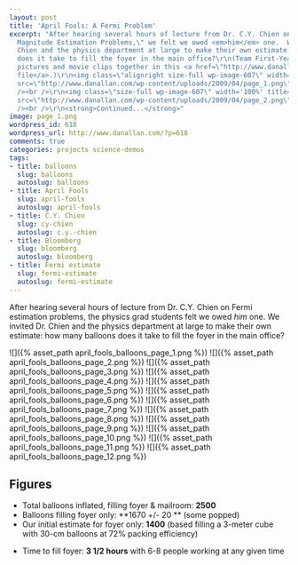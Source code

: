 ```yaml
---
layout: post
title: 'April Fools: A Fermi Problem'
excerpt: "After hearing several hours of lecture from Dr. C.Y. Chien on \"Order of
  Magnitude Estimation Problems,\" we felt we owed <em>him</em> one.  We invited Dr.
  Chien and the physics department at large to make their own estimate: how many balloons
  does it take to fill the foyer in the main office?\r\n(Team First-Year: I put everyone's
  pictures and movie clips together in this <a href=\"http://www.danallan.com/wp-content/large/April%20Fools.zip\">zip
  file</a>.)\r\n<img class=\"alignright size-full wp-image-607\" width='100%' title=\"page_1\"
  src=\"http://www.danallan.com/wp-content/uploads/2009/04/page_1.png\" alt=\"page_1\"
  /><br />\r\n<img class=\"size-full wp-image-607\" width='100%' title=\"page_2\"
  src=\"http://www.danallan.com/wp-content/uploads/2009/04/page_2.png\" alt=\"page_2\"
  /><br />\r\n<strong>Continued...</strong>"
image: page_1.png
wordpress_id: 618
wordpress_url: http://www.danallan.com/?p=618
comments: true
categories: projects science-demos
tags:
- title: balloons
  slug: balloons
  autoslug: balloons
- title: April Fools
  slug: april-fools
  autoslug: april-fools
- title: C.Y. Chien
  slug: cy-chien
  autoslug: c.y.-chien
- title: Bloomberg
  slug: bloomberg
  autoslug: bloomberg
- title: Fermi estimate
  slug: fermi-estimate
  autoslug: fermi-estimate
---
```

After hearing several hours of lecture from Dr. C.Y. Chien on Fermi estimation problems, the physics grad students felt we owed _him_ one. We invited Dr. Chien and the physics department at large to make their own estimate: how many balloons does it take to fill the foyer in the main office?

![]({% asset_path april_fools_balloons_page_1.png %})
![]({% asset_path april_fools_balloons_page_2.png %})
![]({% asset_path april_fools_balloons_page_3.png %})
![]({% asset_path april_fools_balloons_page_4.png %})
![]({% asset_path april_fools_balloons_page_5.png %})
![]({% asset_path april_fools_balloons_page_6.png %})
![]({% asset_path april_fools_balloons_page_7.png %})
![]({% asset_path april_fools_balloons_page_8.png %})
![]({% asset_path april_fools_balloons_page_9.png %})
![]({% asset_path april_fools_balloons_page_10.png %})
![]({% asset_path april_fools_balloons_page_11.png %})
![]({% asset_path april_fools_balloons_page_12.png %})

## Figures

* Total balloons inflated, filling foyer &amp; mailroom: **2500**
* Balloons filling foyer only: **1670 +/- 20 ** (some popped)
* Our initial estimate for foyer only: **1400** (based filling a 3-meter cube with 30-cm balloons at 72% packing efficiency)
- Time to fill foyer: **3 1/2 hours** with 6-8 people working at any given time
